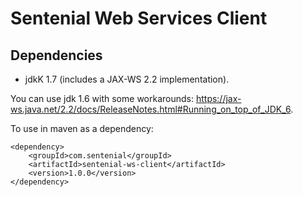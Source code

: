 # Sentenial Web Services Client

## Dependencies

* jdkK 1.7 (includes a JAX-WS 2.2 implementation).

You can use jdk 1.6 with some workarounds: https://jax-ws.java.net/2.2/docs/ReleaseNotes.html#Running_on_top_of_JDK_6.

To use in maven as a dependency:

    <dependency>
        <groupId>com.sentenial</groupId>
        <artifactId>sentenial-ws-client</artifactId>
        <version>1.0.0</version>
    </dependency>

